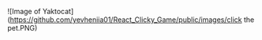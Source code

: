 ![Image of Yaktocat](https://github.com/yevheniia01/React_Clicky_Game/public/images/click the pet.PNG)
